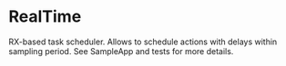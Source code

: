 # RealTime

RX-based task scheduler. Allows to schedule actions with delays within sampling period. See SampleApp and tests for more details.
